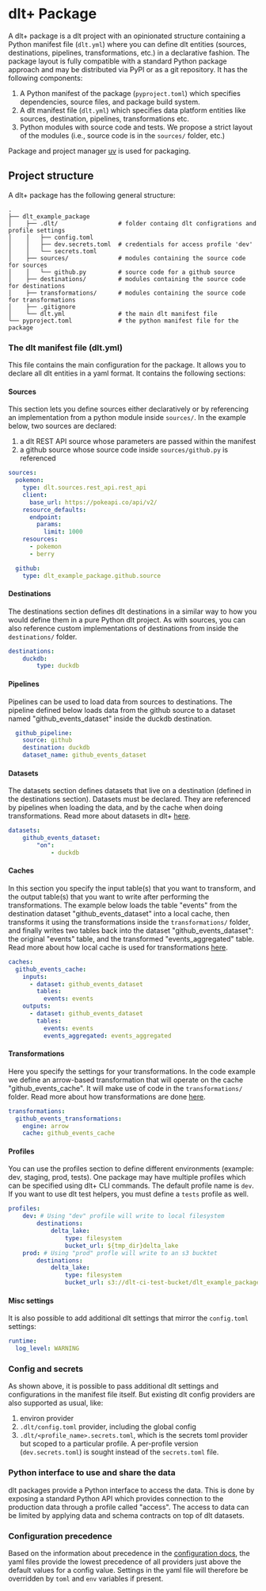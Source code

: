 # dlt+ Package

A dlt+ package is a dlt project with an opinionated structure containing a Python manifest file (`dlt.yml`) where you can define dlt entities (sources, destinations, pipelines, transformations, etc.) in a declarative fashion. The package layout is fully compatible with a standard Python package approach and may be distributed via PyPI or as a git repository. It has the following components:

1. A Python manifest of the package (`pyproject.toml`) which specifies dependencies, source files, and package build system.
2. A dlt manifest file (`dlt.yml`) which specifies data platform entities like sources, destination, pipelines, transformations etc.
3. Python modules with source code and tests. We propose a strict layout of the modules (i.e., source code is in the `sources/` folder, etc.)

Package and project manager [uv](https://docs.astral.sh/uv/) is used for packaging.

## Project structure

A dlt+ package has the following general structure:
```text
.
├── dlt_example_package
│    ├── .dlt/                 # folder containg dlt configrations and profile settings
│    │   ├── config.toml
│    │   ├── dev.secrets.toml  # credentials for access profile 'dev'
│    │   └── secrets.toml
│    ├── sources/              # modules containing the source code for sources
│    │   └── github.py         # source code for a github source
│    ├── destinations/         # modules containing the source code for destinations
│    ├── transformations/      # modules containing the source code for transformations
│    ├── .gitignore
│    └── dlt.yml               # the main dlt manifest file
└── pyproject.toml             # the python manifest file for the package
```

### The dlt manifest file (dlt.yml)

This file contains the main configuration for the package. It allows you to declare all dlt entities in a yaml format. It contains the following sections:

#### Sources

This section lets you define sources either declaratively or by referencing an implementation from a python module inside `sources/`. In the example below, two sources are declared:
1. a dlt REST API source whose parameters are passed within the manifest
2. a github source whose source code inside `sources/github.py` is referenced

```yaml
sources:
  pokemon:
    type: dlt.sources.rest_api.rest_api
    client:
      base_url: https://pokeapi.co/api/v2/
    resource_defaults:
      endpoint:
        params:
          limit: 1000
    resources:
      - pokemon
      - berry

  github:
    type: dlt_example_package.github.source
```
#### Destinations

The destinations section defines dlt destinations in a similar way to how you would define them in a pure Python dlt project. As with sources, you can also reference custom implementations of destinations from inside the `destinations/` folder.

```yaml
destinations:
    duckdb:
        type: duckdb
```

#### Pipelines

Pipelines can be used to load data from sources to destinations. The pipeline defined below loads data from the github source to a dataset named "github_events_dataset" inside the duckdb destination.

```yaml
  github_pipeline:
    source: github
    destination: duckdb
    dataset_name: github_events_dataset
```

#### Datasets

The datasets section defines datasets that live on a destination (defined in the destinations section). Datasets must be declared. They are referenced by pipelines when loading the data, and by the cache when doing transformations. Read more about datasets in dlt+ [here](datasets.md).

```yaml
datasets:
    github_events_dataset:
        "on":
            - duckdb
```

#### Caches

In this section you specify the input table(s) that you want to transform, and the output table(s) that you want to write after performing the transformations. The example below loads the table "events" from the destination dataset "github_events_dataset" into a local cache, then transforms it using the transformations inside the `transformations/` folder, and finally writes two tables back into the dataset "github_events_dataset": the original "events" table, and the transformed "events_aggregated" table. Read more about how local cache is used for transformations [here](cache.md).

```yaml
caches:
  github_events_cache:
    inputs:
      - dataset: github_events_dataset
        tables:
          events: events
    outputs:
      - dataset: github_events_dataset
        tables:
          events: events
          events_aggregated: events_aggregated
```

#### Transformations

Here you specify the settings for your transformations. In the code example we define an arrow-based transformation that will operate on the cache "github_events_cache". It will make use of code in the `transformations/` folder. Read more about how transformations are done [here](cache.md).

```yaml
transformations:
  github_events_transformations:
    engine: arrow
    cache: github_events_cache
```

#### Profiles

You can use the profiles section to define different environments (example: dev, staging, prod, tests). One package may have multiple profiles which can be specified using dlt+ CLI commands. The default profile name is `dev`. If you want to use dlt test helpers, you must define a `tests` profile as well.

```yaml
profiles:
    dev: # Using "dev" profile will write to local filesystem
        destinations:
            delta_lake:
                type: filesystem
                bucket_url: ${tmp_dir}delta_lake
    prod: # Using "prod" profle will write to an s3 bucktet
        destinations:
            delta_lake:
                type: filesystem
                bucket_url: s3://dlt-ci-test-bucket/dlt_example_package/

```

#### Misc settings

It is also possible to add additional dlt settings that mirror the `config.toml` settings:

```yaml
runtime:
  log_level: WARNING
```

### Config and secrets

As shown above, it is possible to pass additional dlt settings and configurations in the manifest file itself. But existing dlt config providers are also supported as usual, like:

1. environ provider
2. `.dlt/config.toml` provider, including the global config
3. `.dlt/<profile_name>.secrets.toml`, which is the secrets toml provider but scoped to a particular profile. A per-profile version (`dev.secrets.toml`) is sought instead of the `secrets.toml` file.

### Python interface to use and share the data

dlt packages provide a Python interface to access the data. This is done by exposing a standard Python API which provides connection to the production data through a profile called "access". The access to data can be limited by applying data and schema contracts on top of dlt datasets.

### Configuration precedence
Based on the information about precedence in the [configuration docs](../../general-usage/credentials/setup#available-config-providers), the yaml files provide the lowest precedence of all providers just above the default values for a config value. Settings in the yaml file will therefore be overridden by `toml` and `env` variables if present.
